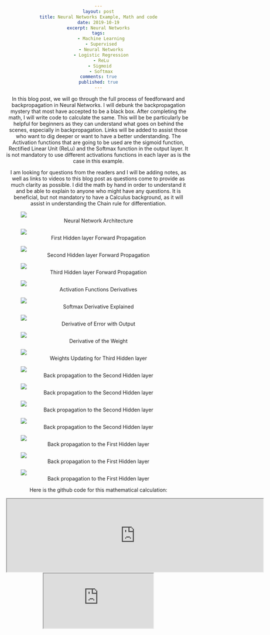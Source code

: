 ```yaml
---
layout: post
title: Neural Networks Example, Math and code
date: 2019-10-19
excerpt: Neural Networks
tags:
  - Machine Learning
  - Supervised
  - Neural Networks
  - Logistic Regression
  - ReLu
  - Sigmoid 
  - Softmax
comments: true
published: true
---
```

In this blog post, we will go through the full process of feedforward and backpropagation in Neural Networks. I will debunk the backpropagation mystery that most have accepted to be a black box. After completing the math, I will write code to calculate the same. This will be be particularly be helpful for beginners as they can understand what goes on behind the scenes, especially in backpropagation. Links will be added to assist those who want to dig deeper or want to have a better understanding. The Activation functions that are going to be used are the sigmoid function, Rectified Linear Unit (ReLu) and the Softmax function in the output layer. It is not mandatory to use different activations functions in each layer as is the case in this example. 

I am looking for questions from the readers and I will be adding notes, as well as links to videos to this blog post as questions come to provide as much clarity as possible. I did the math by hand in order to understand it and be able to explain to anyone who might have any questions. It is beneficial, but not mandatory to have a Calculus background, as it will assist in understanding the Chain rule for differentiation.

<figure>
<img src="https://brianasimba.github.io/MachineLearningblog/images/Page_1.png" style="display: block; margin: auto;"/>
<figcaption>Neural Network Architecture</figcaption> 
</figure>


<figure>
<img src="https://brianasimba.github.io/MachineLearningblog/images/Page_2.png" style="display: block; margin: auto;"/>
<figcaption>First Hidden layer Forward Propagation</figcaption> 
</figure>

<figure>
<img src="https://brianasimba.github.io/MachineLearningblog/images/3.png" style="display: block; margin: auto;"/>
<figcaption>Second Hidden layer Forward Propagation</figcaption> 
</figure>

<figure>
<img src="https://brianasimba.github.io/MachineLearningblog/images/Page_4.png" style="display: block; margin: auto;"/>
<figcaption>Third Hidden layer Forward Propagation</figcaption> 
</figure>

<figure>
<img src="https://brianasimba.github.io/MachineLearningblog/images/Page_5.png" style="display: block; margin: auto;"/>
<figcaption>Activation Functions Derivatives</figcaption> 
</figure>

<figure>
<img src="https://brianasimba.github.io/MachineLearningblog/images/Softmax_derivation.PNG" style="display: block; margin: auto;"/>
<figcaption>Softmax Derivative Explained</figcaption> 
</figure>


<figure>
<img src="https://brianasimba.github.io/MachineLearningblog/images/Page_6.png" style="display: block; margin: auto;"/>
<figcaption>Derivative of Error with Output</figcaption> 
</figure>


<figure>
<img src="https://brianasimba.github.io/MachineLearningblog/images/Page_7.png" style="display: block; margin: auto;"/>
<figcaption>Derivative of the Weight</figcaption> 
</figure>


<figure>
<img src="https://brianasimba.github.io/MachineLearningblog/images/Page_8.png" style="display: block; margin: auto;"/>
<figcaption>Weights Updating for Third Hidden layer</figcaption> 
</figure>


<figure>
<img src="https://brianasimba.github.io/MachineLearningblog/images/page_9A.png" style="display: block; margin: auto;"/>
<figcaption>Back propagation to the Second Hidden layer</figcaption> 
</figure>

<figure>
<img src="https://brianasimba.github.io/MachineLearningblog/images/page10-A.png" style="display: block; margin: auto;"/>
<figcaption>Back propagation to the Second Hidden layer</figcaption> 
</figure>


<figure>
<img src="https://brianasimba.github.io/MachineLearningblog/images/page_11.png" style="display: block; margin: auto;"/>
<figcaption>Back propagation to the Second Hidden layer</figcaption> 
</figure>


<figure>
<img src="https://brianasimba.github.io/MachineLearningblog/images/Page_12.png" style="display: block; margin: auto;"/>
<figcaption>Back propagation to the Second Hidden layer</figcaption> 
</figure>


<figure>
<img src="https://brianasimba.github.io/MachineLearningblog/images/Page_13.png" style="display: block; margin: auto;"/>
<figcaption>Back propagation to the First Hidden layer</figcaption> 
</figure>

<figure>
<img src="https://brianasimba.github.io/MachineLearningblog/images/Page 14.png" style="display: block; margin: auto;"/>
<figcaption>Back propagation to the First Hidden layer</figcaption> 
</figure>


<figure>
<img src="https://brianasimba.github.io/MachineLearningblog/images/Page_15.png" style="display: block; margin: auto;"/>
<figcaption>Back propagation to the First Hidden layer</figcaption> 
</figure>


Here is the github code for this mathematical calculation:

 
<html>  
  
<head> 
    <title> 
        HTML iframe src Attribute 
    </title> 
</head> 
  
<body style="text-align:center;">  
      
   <iframe src="https://brianasimba.github.io/MachineLearningblog/Code for paper.html"
            height="200" width="700"></iframe>  
</body>  
  
</html>  



<html>  
  
<head> 
    <title> 
        HTML iframe src Attribute 
    </title> 
</head> 
  
<body style="text-align:center;">  
      
   <iframe src="https://brianasimba.github.io/MachineLearningblog/Code for paper.html"</iframe>  
   
</body>  
  
</html>  








